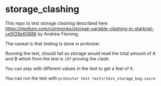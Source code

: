 # storage_clashing 
This repo to test storage clashing described here https://medium.com/coinmonks/storage-variable-clashing-in-starknet-ce5f28e60886 by Andrew Fleming. 

The caveat is that testing is done in protostar. 

Running the test, should fail as storage would read the total amount of A and B which from the test is `197` proving the clash. 

You can play with different values in the test to get a feel of it. 


You can run the test with 
`protostar test tests/test_storage_bug.cairo`
